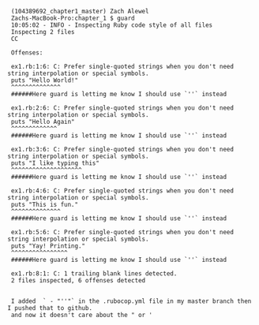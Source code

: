      (104389692_chapter1_master) Zach Alewel
     Zachs-MacBook-Pro:chapter_1 $ guard
     10:05:02 - INFO - Inspecting Ruby code style of all files
     Inspecting 2 files
     CC

     Offenses:

     ex1.rb:1:6: C: Prefer single-quoted strings when you don't need string interpolation or special symbols.
     puts "Hello World!"
     ^^^^^^^^^^^^^^
     ######Here guard is letting me know I should use `''` instead
     
     ex1.rb:2:6: C: Prefer single-quoted strings when you don't need string interpolation or special symbols.
     puts "Hello Again"
     ^^^^^^^^^^^^^
     ######Here guard is letting me know I should use `''` instead
     
     ex1.rb:3:6: C: Prefer single-quoted strings when you don't need string interpolation or special symbols.
     puts "I like typing this"
     ^^^^^^^^^^^^^^^^^^^^
     ######Here guard is letting me know I should use `''` instead
     
     ex1.rb:4:6: C: Prefer single-quoted strings when you don't need string interpolation or special symbols.
     puts "This is fun."
     ^^^^^^^^^^^^^^
     ######Here guard is letting me know I should use `''` instead
     
     ex1.rb:5:6: C: Prefer single-quoted strings when you don't need string interpolation or special symbols.
     puts "Yay! Printing."
     ^^^^^^^^^^^^^^^^
     ######Here guard is letting me know I should use `''` instead
     
     ex1.rb:8:1: C: 1 trailing blank lines detected.
     2 files inspected, 6 offenses detected


     I added  ` - "''"` in the .rubocop.yml file in my master branch then I pushed that to github.
     and now it doesn't care about the " or ' 

